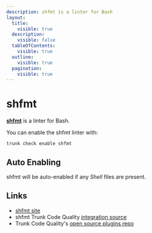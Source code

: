 ```yaml
---
description: shfmt is a linter for Bash
layout:
  title:
    visible: true
  description:
    visible: false
  tableOfContents:
    visible: true
  outline:
    visible: true
  pagination:
    visible: true
---
```


# shfmt

[**shfmt**](https://github.com/mvdan/sh#readme) is a linter for Bash.

You can enable the shfmt linter with:

```shell
trunk check enable shfmt
```

## Auto Enabling

shfmt will be auto-enabled if any _Shell_ files are present.

## Links

* [shfmt site](https://github.com/mvdan/sh#readme)
* shfmt Trunk Code Quality [integration source](https://github.com/trunk-io/plugins/tree/main/linters/shfmt)
* Trunk Code Quality's [open source plugins repo](https://github.com/trunk-io/plugins/tree/main)
